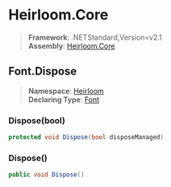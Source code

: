 # Heirloom.Core

> **Framework**: .NETStandard,Version=v2.1  
> **Assembly**: [Heirloom.Core][0]  

## Font.Dispose

> **Namespace**: [Heirloom][0]  
> **Declaring Type**: [Font][1]  

### Dispose(bool)

```cs
protected void Dispose(bool disposeManaged)
```

### Dispose()

```cs
public void Dispose()
```

[0]: ../../../Heirloom.Core.md
[1]: ../Font.md
